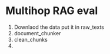 # Multihop RAG eval

1. Downlaod the data put it in raw_texts
2. document_chunker
3. clean_chunks
4. 